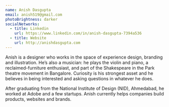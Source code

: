 ```yaml
---
name: Anish Dasgupta
email: anish519@gmail.com
photoBrightness: darker
socialNetworks:
  - title: Linkedin
    url: https://www.linkedin.com/in/anish-dasgupta-7394a536
  - title: Website
    url: http://anishdasgupta.com
---
```


Anish is a designer who works in the space of experience design, branding and illustration. He’s also a musician: he plays the violin and piano, a reclaimed-furniture enthusiast, and part of the Shakespeare in the Park theatre movement in Bangalore. Curiosity is his strongest asset and he believes in being interested and asking questions in whatever he does.

After graduating from the National Institute of Design <abbr>(NID)</abbr>, Ahmedabad, he worked at Adobe and a few startups. Anish currently helps companies build products, websites and brands.
